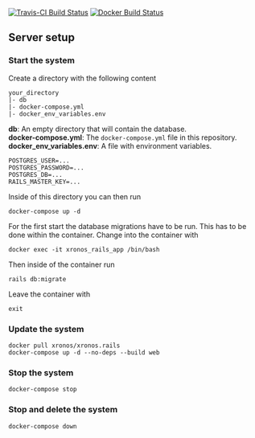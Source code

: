 [![Travis-CI Build
Status](https://travis-ci.org/xronos-ch/xronos.rails.svg?branch=master)](https://travis-ci.org/xronos-ch/xronos.rails)
[![Docker Build Status](https://img.shields.io/docker/build/xronos/xronos.rails.svg)](https://hub.docker.com/r/xronos/xronos.rails/)

## Server setup

### Start the system

Create a directory with the following content

```
your_directory
|- db
|- docker-compose.yml
|- docker_env_variables.env
```

**db**: An empty directory that will contain the database.  
**docker-compose.yml**: The `docker-compose.yml` file in this repository.  
**docker_env_variables.env**: A file with environment variables.

```
POSTGRES_USER=...
POSTGRES_PASSWORD=...
POSTGRES_DB=...
RAILS_MASTER_KEY=...
```

Inside of this directory you can then run

```
docker-compose up -d
```

For the first start the database migrations have to be run. This has to be done within the container. Change into the container with 

```
docker exec -it xronos_rails_app /bin/bash
```

Then inside of the container run

```
rails db:migrate
```

Leave the container with

```
exit
```

### Update the system

```
docker pull xronos/xronos.rails
docker-compose up -d --no-deps --build web
```

### Stop the system

```
docker-compose stop
```

### Stop and delete the system

```
docker-compose down
```

